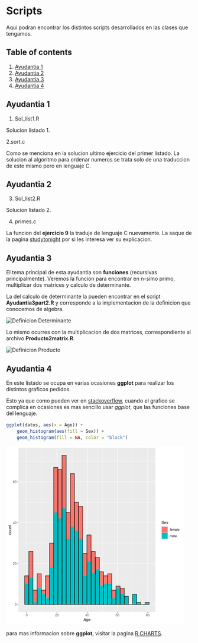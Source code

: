 # Scripts

Aqui podran encontrar los distintos scripts desarrollados en las clases que tengamos.

## Table of contents
1. [Ayudantia 1](#introduction)
2. [Ayudantia 2](#paragraph1)
3. [Ayudantia 3](#paragraph2)
4. [Ayudantia 4](#paragraph3)

## Ayudantia 1 <a name="introduction"></a>
1. Sol_list1.R

Solucion listado 1.

2.sort.c

Como se menciona en la solucion ultimo ejercicio del primer listado. La solucion al algoritmo para ordenar numeros se trata solo de una traduccion de este mismo pero en lenguaje C.

## Ayudantia 2 <a name="paragraph1"></a>
3. Sol_list2.R

Solucion listado 2.

4. primes.c

La funcion del **ejercicio 9** la traduje de lenguaje C nuevamente. La saque de la pagina [studytonight](https://www.studytonight.com/c/programs/numbers/first-n-prime-numbers) por si les interesa ver su explicacion.

## Ayudantia 3 <a name="paragraph2"></a>
El tema principal de esta ayudantia son **funciones** (recursivas principalmente). Veremos la funcion para encontrar en n-simo primo, multiplicar dos matrices y calculo de determinante.

La del calculo de determinante la pueden encontrar en el script **Ayudantia3part2.R** y corresponde a la implementacion de la definicion que conocemos de algebra.

![Definicion Determinante](~/Scripts-Computacion-ll/Imgs/det.jpg)

Lo mismo ocurres con la multiplicacion de dos matrices, correspondiente al archivo **Producto2matrix.R**.

![Definicion Producto](~/Scripts-Computacion-ll/Imgs/dot.png)

## Ayudantia 4 <a name="paragraph3"></a>
En este listado se ocupa en varias ocasiones **ggplot** para realizar los distintos graficos pedidos.

Esto ya que como pueden ver en [stackoverflow](https://stackoverflow.com/questions/63867741/creating-stratified-histogram-using-an-r-function), cuando el grafico se complica en ocasiones es mas sencillo usar *ggplot*, que las funciones base del lenguaje.

```R
ggplot(datos, aes(x = Age)) +
    geom_histogram(aes(fill = Sex)) +
    geom_histogram(fill = NA, color = "black")
```

![Chart](Imgs/Ggplot.png)

para mas informacion sobre **ggplot**, visitar la pagina [R CHARTS](https://r-charts.com/ggplot2/).
